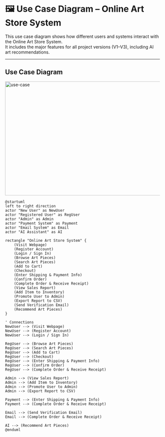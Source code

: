# 🖼️ Use Case Diagram – Online Art Store System

This use case diagram shows how different users and systems interact with the Online Art Store System.  
It includes the major features for all project versions (V1–V3), including AI art recommendations.

---

## Use Case Diagram
<img width="611" height="371" alt="use-case" src="https://github.com/user-attachments/assets/32302e11-e148-4ef9-9797-7e5e467efe85" />

```plantuml
@startuml
left to right direction
actor "New User" as NewUser
actor "Registered User" as RegUser
actor "Admin" as Admin
actor "Payment System" as Payment
actor "Email System" as Email
actor "AI Assistant" as AI

rectangle "Online Art Store System" {
    (Visit Webpage)
    (Register Account)
    (Login / Sign In)
    (Browse Art Pieces)
    (Search Art Pieces)
    (Add to Cart)
    (Checkout)
    (Enter Shipping & Payment Info)
    (Confirm Order)
    (Complete Order & Receive Receipt)
    (View Sales Report)
    (Add Item to Inventory)
    (Promote User to Admin)
    (Export Report to CSV)
    (Send Verification Email)
    (Recommend Art Pieces)
}

' Connections
NewUser --> (Visit Webpage)
NewUser --> (Register Account)
NewUser --> (Login / Sign In)

RegUser --> (Browse Art Pieces)
RegUser --> (Search Art Pieces)
RegUser --> (Add to Cart)
RegUser --> (Checkout)
RegUser --> (Enter Shipping & Payment Info)
RegUser --> (Confirm Order)
RegUser --> (Complete Order & Receive Receipt)

Admin --> (View Sales Report)
Admin --> (Add Item to Inventory)
Admin --> (Promote User to Admin)
Admin --> (Export Report to CSV)

Payment --> (Enter Shipping & Payment Info)
Payment --> (Complete Order & Receive Receipt)

Email --> (Send Verification Email)
Email --> (Complete Order & Receive Receipt)

AI --> (Recommend Art Pieces)
@enduml
